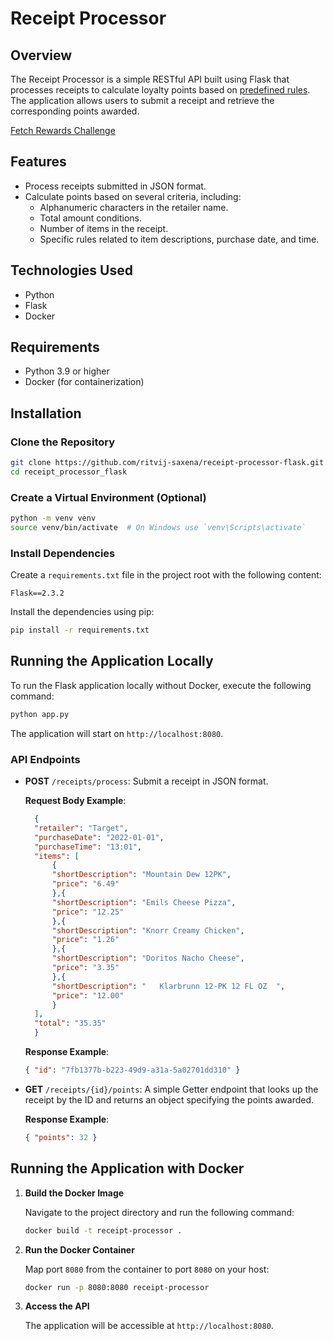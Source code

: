 # Receipt Processor

## Overview

The Receipt Processor is a simple RESTful API built using Flask that processes receipts to calculate loyalty points based on [predefined rules](https://github.com/fetch-rewards/receipt-processor-challenge?tab=readme-ov-file#rules). The application allows users to submit a receipt and retrieve the corresponding points awarded.

[Fetch Rewards Challenge](https://github.com/fetch-rewards/receipt-processor-challenge)

## Features

- Process receipts submitted in JSON format.
- Calculate points based on several criteria, including:
  - Alphanumeric characters in the retailer name.
  - Total amount conditions.
  - Number of items in the receipt.
  - Specific rules related to item descriptions, purchase date, and time.

## Technologies Used

- Python
- Flask
- Docker

## Requirements

- Python 3.9 or higher
- Docker (for containerization)

## Installation

### Clone the Repository

```bash
git clone https://github.com/ritvij-saxena/receipt-processor-flask.git
cd receipt_processor_flask
```

### Create a Virtual Environment (Optional)

```bash
python -m venv venv
source venv/bin/activate  # On Windows use `venv\Scripts\activate`
```

### Install Dependencies

Create a `requirements.txt` file in the project root with the following content:

```
Flask==2.3.2
```

Install the dependencies using pip:

```bash
pip install -r requirements.txt
```

## Running the Application Locally

To run the Flask application locally without Docker, execute the following command:

```bash
python app.py
```

The application will start on `http://localhost:8080`.

### API Endpoints

- **POST** `/receipts/process`: Submit a receipt in JSON format.

  **Request Body Example**:
  ```json
    {
    "retailer": "Target",
    "purchaseDate": "2022-01-01",
    "purchaseTime": "13:01",
    "items": [
        {
        "shortDescription": "Mountain Dew 12PK",
        "price": "6.49"
        },{
        "shortDescription": "Emils Cheese Pizza",
        "price": "12.25"
        },{
        "shortDescription": "Knorr Creamy Chicken",
        "price": "1.26"
        },{
        "shortDescription": "Doritos Nacho Cheese",
        "price": "3.35"
        },{
        "shortDescription": "   Klarbrunn 12-PK 12 FL OZ  ",
        "price": "12.00"
        }
    ],
    "total": "35.35"
    }
  ```

  **Response Example**:
  ```json
  { "id": "7fb1377b-b223-49d9-a31a-5a02701dd310" }
  ```

- **GET** `/receipts/{id}/points`: A simple Getter endpoint that looks up the receipt by the ID and returns an object specifying the points awarded.

  **Response Example**:
  ```json
  { "points": 32 }
  ```

## Running the Application with Docker

1. **Build the Docker Image**

   Navigate to the project directory and run the following command:

   ```bash
   docker build -t receipt-processor .
   ```

2. **Run the Docker Container**

   Map port `8080` from the container to port `8080` on your host:

   ```bash
   docker run -p 8080:8080 receipt-processor
   ```

3. **Access the API**

   The application will be accessible at `http://localhost:8080`.
